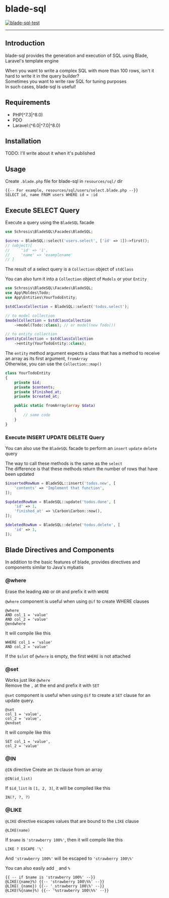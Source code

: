 # blade-sql
[![blade-sql-test](https://github.com/schrosis/blade-sql/actions/workflows/blade-sql.yml/badge.svg)](https://github.com/schrosis/blade-sql/actions/workflows/blade-sql.yml)

- - -

## Introduction

blade-sql provides the generation and execution of SQL using Blade, Laravel's template engine

When you want to write a complex SQL with more than 100 rows, isn't it hard to write it in the query builder?  
Sometimes you want to write raw SQL for tuning purposes  
In such cases, blade-sql is useful!

## Requirements

 - PHP(^7.3|^8.0)
 - PDO
 - Laravel:(^6.0|^7.0|^8.0)

## Installation

TODO: I'll write about it when it's published

## Usage

Create `.blade.php` file for blade-sql in `resources/sql/` dir

```blade
{{-- For example, resources/sql/users/select.blade.php --}}
SELECT id, name FROM users WHERE id = :id
```

## Execute SELECT Query
Execute a query using the `BladeSQL` facade

```php
use Schrosis\BladeSQL\Facades\BladeSQL;

$usres = BladeSQL::select('users.select', ['id' => 1])->first();
// (object)[
//     'id' => '1',
//     'name' => 'examplename'
// ]
```

The result of a select query is a `Collection` object of `stdClass`

You can also turn it into a `Collection` object of `Models` or your `Entity`

```php
use Schrosis\BladeSQL\Facades\BladeSQL;
use App\Moldes\Todo;
use App\Entities\YourTodoEntity;

$stdClassCollection = BladeSQL::select('todos.select');

// to model collection
$modelCollection = $stdClassCollection
    ->model(Todo::class); // or model(new Todo())

// to entity collection
$entityCollection = $stdClassCollection
    ->entity(YourTodoEntity::class);
```

The `entity` method argument expects a class that has a method to receive an array as its first argument, `fromArray`  
Otherwise, you can use the `Collection::map()`

```php
class YourTodoEntity
{
    private $id;
    private $contents;
    private $finished_at;
    private $created_at;

    public static fromArray(array $data)
    {
        // some code
    }
}
```

### Execute INSERT UPDATE DELETE Query

You can also use the `BladeSQL` facade to perform an `insert` `update` `delete` query  

The way to call these methods is the same as the `select`  
The difference is that these methods return the number of rows that have been updated

```php
$insertedRowNum = BladeSQL::insert('todos.new', [
    'contents' => 'Implement that function',
]);

$updatedRowNum = BladeSQL::update('todos.done', [
    'id' => 1,
    'finished_at' => \Carbon\Carbon::now(),
]);

$deletedRowNum = BladeSQL::delete('todos.delete', [
    'id' => 1,
]);
```

## Blade Directives and Components

In addition to the basic features of blade, provides directives and components similar to Java's mybatis

### @where

Erase the leading `AND` or `OR` and prefix it with `WHERE`

`@where` component is useful when using `@if` to create WHERE clauses

```blade
@where
AND col_1 = 'value'
AND col_2 = 'value'
@endwhere
```

It will compile like this

```
WHERE col_1 = 'value'
AND col_2 = 'value'
```

If the `$slot` of `@where` is empty, the first `WHERE` is not attached

### @set

Works just like `@where`  
Remove the `,` at the end and prefix it with `SET`

`@set` component is useful when using `@if` to create a `SET` clause for an update query.

```blade
@set
col_1 = 'value',
col_2 = 'value',
@endset
```

It will compile like this

```
SET col_1 = 'value',
col_2 = 'value'
```

### @IN

`@IN` directive Create an `IN` clause from an array

```blade
@IN(id_list)
```

If `$id_list` is `[1, 2, 3]`, it will be compiled like this

```
IN(?, ?, ?)
```

### @LIKE

`@LIKE` directive escapes values that are bound to the `LIKE` clause

```blade
@LIKE(name)
```

If `$name` is `'strawberry 100%'`, then it will compile like this

```
LIKE ? ESCAPE '\'
```

And `'strawberry 100%'` will be escaped to `'strawberry 100\%'`

You can also easily add `_` and `%`

```blade
{{ -- if $name is 'strawberry 100%' --}}
@LIKE({name}%) {{-- 'strawberry 100\%%' --}}
@LIKE(_{name}) {{-- '_strawberry 100\%' --}}
@LIKE(%{name}%) {{-- '%strawberry 100\%%' --}}
```
